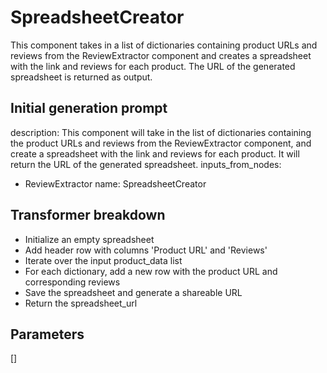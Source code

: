 
# SpreadsheetCreator

This component takes in a list of dictionaries containing product URLs and reviews from the ReviewExtractor component and creates a spreadsheet with the link and reviews for each product. The URL of the generated spreadsheet is returned as output.

## Initial generation prompt
description: This component will take in the list of dictionaries containing the product
  URLs and reviews from the ReviewExtractor component, and create a spreadsheet with
  the link and reviews for each product. It will return the URL of the generated spreadsheet.
inputs_from_nodes:
- ReviewExtractor
name: SpreadsheetCreator


## Transformer breakdown
- Initialize an empty spreadsheet
- Add header row with columns 'Product URL' and 'Reviews'
- Iterate over the input product_data list
- For each dictionary, add a new row with the product URL and corresponding reviews
- Save the spreadsheet and generate a shareable URL
- Return the spreadsheet_url

## Parameters
[]

        